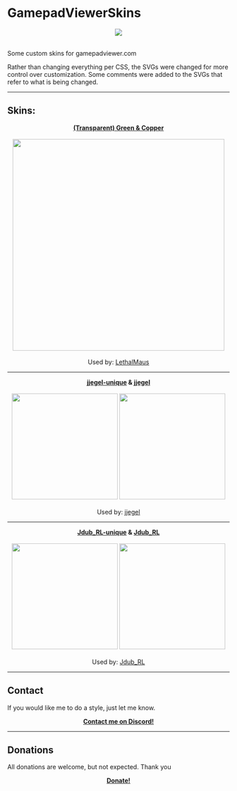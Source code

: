 # GamepadViewerSkins

<p align="center">
  <img src="https://lethalmaus.github.io/GamepadViewerSkins/transparent-green/Controller.png"><br><br>
</p>

Some custom skins for gamepadviewer.com

Rather than changing everything per CSS, the SVGs were changed for more control over customization. Some comments were added to the SVGs that refer to what is being changed.

---

## Skins:

<p align="center">
  <b><a href="https://gamepadviewer.com/?p=1&s=8&editcss=https%3A%2F%2Flethalmaus.github.io%2FGamepadViewerSkins%2Ftransparent-green%2Fstyle.css" alt="GamepadViewer.com">(Transparent) Green & Copper</a></b><br><br>
  <img src="https://lethalmaus.github.io/GamepadViewerSkins/transparent-green/Controller.png" width="480"><br><br>
  Used by: <a href="https://twitch.tv/lethalmaus" alt="Twitch">LethalMaus</a>
</p>

---

<p align="center">
  <b><a href="https://gamepadviewer.com/?p=1&s=8&editcss=https%3A%2F%2Flethalmaus.github.io%2FGamepadViewerSkins%2Fjjegel-unique%2Fstyle.css" alt="GamepadViewer.com">jjegel-unique</a>
 & <a href="https://gamepadviewer.com/?p=1&s=8&editcss=https%3A%2F%2Flethalmaus.github.io%2FGamepadViewerSkins%2Fjjegel%2Fstyle.css" alt="GamepadViewer.com">jjegel</a></b><br><br>
  <img src="https://lethalmaus.github.io/GamepadViewerSkins/jjegel-unique/Controller.png" width="240">
  <img src="https://lethalmaus.github.io/GamepadViewerSkins/jjegel/Controller.png" width="240"><br><br>
  Used by: <a href="https://twitch.tv/jjegel" alt="Twitch">jjegel</a>
</p>

---

<p align="center">
  <b><a href="https://gamepadviewer.com/?p=1&s=8&editcss=https%3A%2F%2Flethalmaus.github.io%2FGamepadViewerSkins%2FJdub_RL-unique%2Fstyle.css" alt="GamepadViewer.com">Jdub_RL-unique</a>
 & <a href="https://gamepadviewer.com/?p=1&s=8&editcss=https%3A%2F%2Flethalmaus.github.io%2FGamepadViewerSkins%2FJdub_RL%2Fstyle.css" alt="GamepadViewer.com">Jdub_RL</a></b><br><br>
  <img src="https://lethalmaus.github.io/GamepadViewerSkins/Jdub_RL-unique/Controller.png?" width="240">
  <img src="https://lethalmaus.github.io/GamepadViewerSkins/Jdub_RL/Controller.png?" width="240"><br><br>
  Used by: <a href="https://twitch.tv/Jdub_RL" alt="Twitch">Jdub_RL</a>
</p>

---

## Contact

If you would like me to do a style, just let me know.

<p align="center">
  <a href="https://discord.gg/asZsz2F"><b>Contact me on Discord!</b></a>
</p>

---

## Donations

All donations are welcome, but not expected. Thank you

<p align="center">
  <a href="https://paypal.me/JamesCullimore/5,00"><b>Donate!</b></a>
</p>
